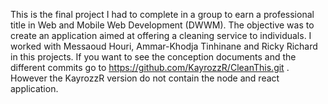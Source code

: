 This is the final project I had to complete in a group to earn a professional title in Web and Mobile Web Development (DWWM). The objective was to create an application aimed at offering a cleaning service to individuals. I worked with Messaoud Houri, Ammar-Khodja Tinhinane and Ricky Richard in this projects. If you want to see the conception documents and the different commits go to https://github.com/KayrozzR/CleanThis.git . However the KayrozzR version do not contain the node and react application.

